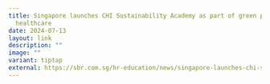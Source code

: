 ```yaml
---
title: Singapore launches CHI Sustainability Academy as part of green push in
  healthcare
date: 2024-07-13
layout: link
description: ""
image: ""
variant: tiptap
external: https://sbr.com.sg/hr-education/news/singapore-launches-chi-sustainability-academy-part-green-push-in-healthcare
---
```

